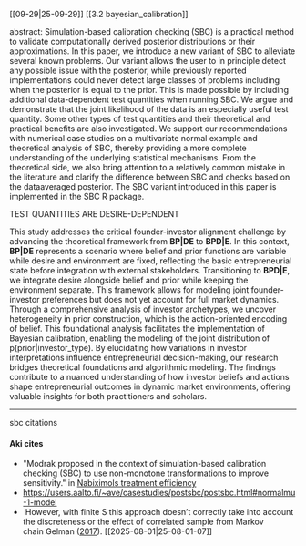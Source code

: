 [[09-29|25-09-29]]
[[3.2 bayesian_calibration]]

abstract: Simulation-based calibration checking (SBC) is a practical method to validate computationally derived posterior distributions or their approximations. In this paper, we introduce a new variant of SBC to alleviate several known problems. Our variant allows the user to in principle detect any possible issue with the posterior, while previously reported implementations could never detect large classes of problems including when the posterior is equal to the prior. This is made possible by including additional data-dependent test quantities when running SBC. We argue and demonstrate that the joint likelihood of the data is an especially useful test quantity. Some other types of test quantities and their theoretical and practical benefits are also investigated. We support our recommendations with numerical case studies on a multivariate normal example and theoretical analysis of SBC, thereby providing a more complete understanding of the underlying statistical mechanisms. From the theoretical side, we also bring attention to a relatively common mistake in the literature and clarify the difference between SBC and checks based on the dataaveraged posterior. The SBC variant introduced in this paper is implemented in the SBC R package.

TEST QUANTITIES ARE DESIRE-DEPENDENT

This study addresses the critical founder-investor alignment challenge by advancing the theoretical framework from **BP|DE** to **BPD|E**. In this context, **BP|DE** represents a scenario where belief and prior functions are variable while desire and environment are fixed, reflecting the basic entrepreneurial state before integration with external stakeholders. Transitioning to **BPD|E**, we integrate desire alongside belief and prior while keeping the environment separate. This framework allows for modeling joint founder-investor preferences but does not yet account for full market dynamics. Through a comprehensive analysis of investor archetypes, we uncover heterogeneity in prior construction, which is the action-oriented encoding of belief. This foundational analysis facilitates the implementation of Bayesian calibration, enabling the modeling of the joint distribution of p(prior|investor_type). By elucidating how variations in investor interpretations influence entrepreneurial decision-making, our research bridges theoretical foundations and algorithmic modeling. The findings contribute to a nuanced understanding of how investor beliefs and actions shape entrepreneurial outcomes in dynamic market environments, offering valuable insights for both practitioners and scholars.

----
sbc citations

#### Aki cites 
- "Modrak proposed in the context of simulation-based calibration checking (SBC) to use non-monotone transformations to improve sensitivity." in [Nabiximols treatment efficiency]( https://users.aalto.fi/~ave/casestudies/Nabiximols/nabiximols.html#model-refinement)
- https://users.aalto.fi/~ave/casestudies/postsbc/postsbc.html#normalmu-1-model
-  However, with finite S this approach doesn’t correctly take into account the discreteness or the effect of correlated sample from Markov chain Gelman ([2017](https://users.aalto.fi/~ave/casestudies/postsbc/postsbc.html#ref-Gelman:correction)).
[[2025-08-01|25-08-01-07]]

